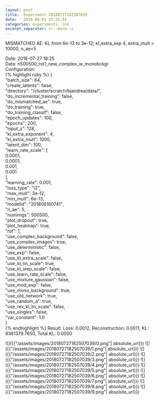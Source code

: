 ```yaml
---
layout: post
title:  Experiment 20180727182507039
date:   2018-08-01 15:31:42
categories: experiments, cnn
excerpt_separator: <!--more-->
---
```

MISMATCHED AE: KL from 6e-13 to 3e-12; kl_extra_exp 4, extra_mult = 10000, n_ae=5  

 <!--more-->
Date: 2018-07-27 18:25  
Data: n500500_rot1_new_complex_w_monobckgr  
Configuration:   
{% highlight ruby %}
{  
    "batch_size": 64,   
    "create_latents": false,   
    "directory": "/cluster/scratch/bjandrea/data/",   
    "do_incremental_training": false,   
    "do_mismatched_ae": true,   
    "do_training": true,   
    "do_training_classif": false,   
    "epoch_updates": 100,   
    "epochs": 200,   
    "input_s": 128,   
    "kl_extra_exponent": 4,   
    "kl_extra_mult": 1000,   
    "latent_dim": 100,   
    "learn_rate_scale": [  
        0.0001,   
        0.0001,   
        0.001,   
        0.001  
    ],   
    "learning_rate": 0.001,   
    "loss_type": "l2",   
    "max_mult": 3e-12,   
    "min_mult": 6e-13,   
    "modelid": "201806160741",   
    "n_ae": 5,   
    "numimgs": 500500,   
    "plot_dropout": true,   
    "plot_heatmap": true,   
    "rot": 1,   
    "use_complex_background": false,   
    "use_complex_images": true,   
    "use_deterministic": false,   
    "use_exp": false,   
    "use_kl_extra_scale": false,   
    "use_kl_lin_scale": true,   
    "use_kl_step_scale": false,   
    "use_learn_rate_scale": false,   
    "use_mixture_gaussian": false,   
    "use_mod_exp": false,   
    "use_mono_background": true,   
    "use_old_network": true,   
    "use_random_a": true,   
    "use_rev_kl_lin_scale": false,   
    "use_singles": false,   
    "var_constant": 1.0  
}  
{% endhighlight %}
Result: Loss: 0.0012, Reconstruction: 0.0011, KL: 8381379.7650, Total KL: 0.0000  

![]({{"/assets/images/20180727182507039/0.png"| absolute_url}})
![]({{"/assets/images/20180727182507039/1.png"| absolute_url}})
![]({{"/assets/images/20180727182507039/2.png"| absolute_url}})
![]({{"/assets/images/20180727182507039/3.png"| absolute_url}})
![]({{"/assets/images/20180727182507039/4.png"| absolute_url}})
![]({{"/assets/images/20180727182507039/5.png"| absolute_url}})
![]({{"/assets/images/20180727182507039/6.png"| absolute_url}})
![]({{"/assets/images/20180727182507039/7.png"| absolute_url}})
![]({{"/assets/images/20180727182507039/8.png"| absolute_url}})
![]({{"/assets/images/20180727182507039/9.png"| absolute_url}})
